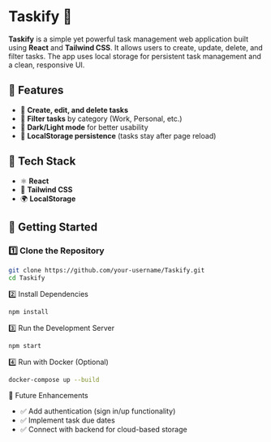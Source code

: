 # Taskify 📝  

**Taskify** is a simple yet powerful task management web application built using **React** and **Tailwind CSS**. It allows users to create, update, delete, and filter tasks. The app uses local storage for persistent task management and a clean, responsive UI.

## 🔹 Features  
- 📝 **Create, edit, and delete tasks**  
- 🎯 **Filter tasks** by category (Work, Personal, etc.)  
- 🌙 **Dark/Light mode** for better usability  
- 🔄 **LocalStorage persistence** (tasks stay after page reload)  

## 🔧 Tech Stack  
- ⚛️ **React**  
- 🎨 **Tailwind CSS**  
- 🌍 **LocalStorage**  

## 🚀 Getting Started  

### 1️⃣ Clone the Repository  
```bash
git clone https://github.com/your-username/Taskify.git  
cd Taskify  
```
2️⃣ Install Dependencies
```bash
npm install  
```
3️⃣ Run the Development Server
```bash
npm start  
```
4️⃣ Run with Docker (Optional)
```bash
docker-compose up --build  
```
📡 Future Enhancements
- ✅ Add authentication (sign in/up functionality)
- ✅ Implement task due dates
- ✅ Connect with backend for cloud-based storage
